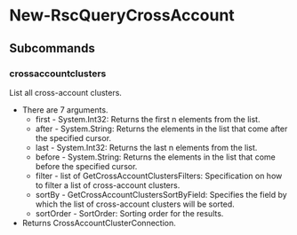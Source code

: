 # New-RscQueryCrossAccount
## Subcommands
### crossaccountclusters
List all cross-account clusters.

- There are 7 arguments.
    - first - System.Int32: Returns the first n elements from the list.
    - after - System.String: Returns the elements in the list that come after the specified cursor.
    - last - System.Int32: Returns the last n elements from the list.
    - before - System.String: Returns the elements in the list that come before the specified cursor.
    - filter - list of GetCrossAccountClustersFilters: Specification on how to filter a list of cross-account clusters.
    - sortBy - GetCrossAccountClustersSortByField: Specifies the field by which the list of cross-account clusters will be sorted.
    - sortOrder - SortOrder: Sorting order for the results.
- Returns CrossAccountClusterConnection.

